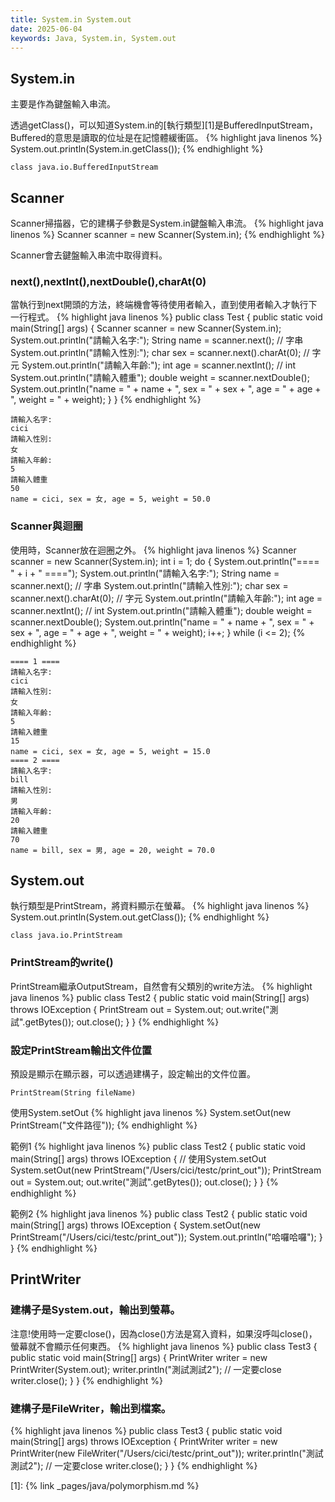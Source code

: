 ```yaml
---
title: System.in System.out
date: 2025-06-04
keywords: Java, System.in, System.out
---
```

## System.in
主要是作為鍵盤輸入串流。

透過getClass()，可以知道System.in的[執行類型][1]是BufferedInputStream，Buffered的意思是讀取的位址是在記憶體緩衝區。
{% highlight java linenos %}
System.out.println(System.in.getClass());
{% endhighlight %}
```
class java.io.BufferedInputStream
```

## Scanner
Scanner掃描器，它的建構子參數是System.in鍵盤輸入串流。
{% highlight java linenos %}
Scanner scanner = new Scanner(System.in);
{% endhighlight %}

Scanner會去鍵盤輸入串流中取得資料。

### next(),nextInt(),nextDouble(),charAt(0)
當執行到next開頭的方法，終端機會等待使用者輸入，直到使用者輸入才執行下一行程式。
{% highlight java linenos %}
public class Test {
  public static void main(String[] args) {
    Scanner scanner = new Scanner(System.in);
    System.out.println("請輸入名字:");
    String name = scanner.next();  // 字串
    System.out.println("請輸入性別:");
    char sex = scanner.next().charAt(0);  // 字元
    System.out.println("請輸入年齡:");
    int age = scanner.nextInt();  // int
    System.out.println("請輸入體重");
    double weight = scanner.nextDouble();
    System.out.println("name = " + name + ", sex = " + sex + ", age = " + age + ", weight = " + weight);
  }
}
{% endhighlight %}
```
請輸入名字:
cici
請輸入性別:
女
請輸入年齡:
5
請輸入體重
50
name = cici, sex = 女, age = 5, weight = 50.0
```
### Scanner與迴圈
使用時，Scanner放在迴圈之外。
{% highlight java linenos %}
    Scanner scanner = new Scanner(System.in);
    int i = 1;
    do {
      System.out.println("==== " + i + " ====");
      System.out.println("請輸入名字:");
      String name = scanner.next();  // 字串
      System.out.println("請輸入性別:");
      char sex = scanner.next().charAt(0);  // 字元
      System.out.println("請輸入年齡:");
      int age = scanner.nextInt();  // int
      System.out.println("請輸入體重");
      double weight = scanner.nextDouble();
      System.out.println("name = " + name + ", sex = " + sex + ", age = " + age + ", weight = " + weight);
      i++;
    } while (i <= 2);
{% endhighlight %}
```
==== 1 ====
請輸入名字:
cici
請輸入性別:
女
請輸入年齡:
5
請輸入體重
15
name = cici, sex = 女, age = 5, weight = 15.0
==== 2 ====
請輸入名字:
bill
請輸入性別:
男
請輸入年齡:
20
請輸入體重
70
name = bill, sex = 男, age = 20, weight = 70.0
```

## System.out
執行類型是PrintStream，將資料顯示在螢幕。
{% highlight java linenos %}
System.out.println(System.out.getClass());
{% endhighlight %}
```
class java.io.PrintStream
```

### PrintStream的write()
PrintStream繼承OutputStream，自然會有父類別的write方法。
{% highlight java linenos %}
public class Test2 {
  public static void main(String[] args) throws IOException {
    PrintStream out = System.out;
    out.write("測試".getBytes());
    out.close();
  }
}
{% endhighlight %}

### 設定PrintStream輸出文件位置
預設是顯示在顯示器，可以透過建構子，設定輸出的文件位置。
```
PrintStream(String fileName)
```

使用System.setOut
{% highlight java linenos %}
System.setOut(new PrintStream("文件路徑"));
{% endhighlight %}

範例1
{% highlight java linenos %}
public class Test2 {
  public static void main(String[] args) throws IOException {
    // 使用System.setOut
    System.setOut(new PrintStream("/Users/cici/testc/print_out"));
    PrintStream out = System.out;
    out.write("測試".getBytes());
    out.close();
  }
}
{% endhighlight %}

範例2
{% highlight java linenos %}
public class Test2 {
  public static void main(String[] args) throws IOException {
    System.setOut(new PrintStream("/Users/cici/testc/print_out"));
    System.out.println("哈囉哈囉");
  }
}
{% endhighlight %}

## PrintWriter

### 建構子是System.out，輸出到螢幕。
注意!使用時一定要close()，因為close()方法是寫入資料，如果沒呼叫close()，螢幕就不會顯示任何東西。
{% highlight java linenos %}
public class Test3 {
  public static void main(String[] args) {
    PrintWriter writer = new PrintWriter(System.out);
    writer.println("測試測試2");
    // 一定要close
    writer.close();
  }
}
{% endhighlight %}

### 建構子是FileWriter，輸出到檔案。
{% highlight java linenos %}
public class Test3 {
  public static void main(String[] args) throws IOException {
    PrintWriter writer = new PrintWriter(new FileWriter("/Users/cici/testc/print_out"));
    writer.println("測試測試2");
    // 一定要close
    writer.close();
  }
}
{% endhighlight %}

[1]: {% link _pages/java/polymorphism.md %}